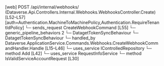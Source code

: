 [web] POST /api/internal/webhooks/  (Dataverse.Api.Controllers.Internal.Webhooks.WebhooksController.Create)  [L52–L57] [auth=Authentication.MachineToMachinePolicy,Authentication.RequireTenantIdPolicy]
  └─ sends_request CreateWebhookCommand [L55]
    └─ generic_pipeline_behaviors 2
      └─ DatagetTokenSyncBehaviour
      └─ DatagetTokenSyncBehaviour
    └─ handled_by Dataverse.ApplicationService.Commands.Webhooks.CreateWebhookCommandHandler.Handle [L15–L46]
      └─ uses_service IControlledRepository<Webhook>
        └─ method Add [L42]
      └─ uses_service RequestInfoService
        └─ method IsValidServiceAccountRequest [L30]

